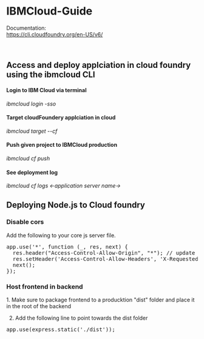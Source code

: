 <h1> IBMCloud-Guide</h1>

Documentation: <br>
<a href="https://cli.cloudfoundry.org/en-US/v6/" target="_blank">https://cli.cloudfoundry.org/en-US/v6/</a><br>

<br>
<h2>Access and deploy applciation in cloud foundry using the ibmcloud CLI</h2>

#### Login to IBM Cloud via terminal
<i>ibmcloud login -sso</i>

#### Target cloudFoundery applciation in cloud
<i>ibmcloud target --cf </i>

#### Push given project to IBMCloud production
<i>ibmcloud cf push</i>

#### See deployment log <br>
<i>ibmcloud cf logs <-application server name-> </i>

<h2>Deploying Node.js to Cloud foundry</h2>

<h3>Disable cors</h3>
Add the following to your core js server file. <br>
<pre>
app.use('*', function (_, res, next) {
  res.header("Access-Control-Allow-Origin", "*"); // update to match the domain you will make the request from
  res.setHeader('Access-Control-Allow-Headers', 'X-Requested-With,Content-Length,content-type,Authorization');
  next();
});
</pre>

<h3>Host frontend in backend</h3>
1. Make sure to package frontend to a producktion "dist" folder and place it in the root of the backend <br>

2. Add the following line to point towards the dist folder <br>
<pre>
app.use(express.static('./dist'));
</pre>
